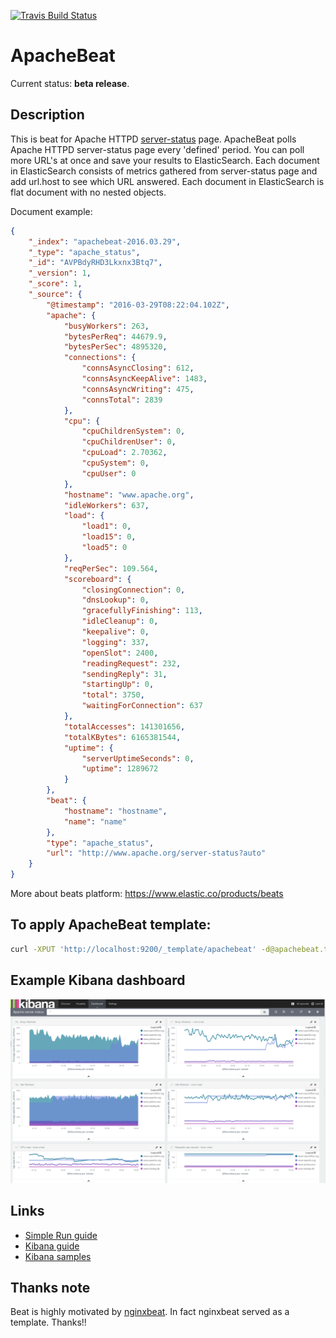 [![Travis Build Status](https://travis-ci.org/radoondas/apachebeat.svg?branch=master)](https://travis-ci.org/radoondas/apachebeat)

# ApacheBeat
Current status: **beta release**.

## Description
This is beat for Apache HTTPD [server-status](https://httpd.apache.org/docs/2.4/mod/mod_status.html) page. ApacheBeat polls Apache HTTPD server-status page every 'defined' period. You can poll more URL's at once and save your results to ElasticSearch. Each document in ElasticSearch consists of metrics gathered from server-status page and add url.host to see which URL answered. Each document in ElasticSearch is flat document with no nested objects.

Document example:
```json
{
    "_index": "apachebeat-2016.03.29",
    "_type": "apache_status",
    "_id": "AVPBdyRHD3Lkxnx3Btq7",
    "_version": 1,
    "_score": 1,
    "_source": {
        "@timestamp": "2016-03-29T08:22:04.102Z",
        "apache": {
            "busyWorkers": 263,
            "bytesPerReq": 44679.9,
            "bytesPerSec": 4895320,
            "connections": {
                "connsAsyncClosing": 612,
                "connsAsyncKeepAlive": 1483,
                "connsAsyncWriting": 475,
                "connsTotal": 2839
            },
            "cpu": {
                "cpuChildrenSystem": 0,
                "cpuChildrenUser": 0,
                "cpuLoad": 2.70362,
                "cpuSystem": 0,
                "cpuUser": 0
            },
            "hostname": "www.apache.org",
            "idleWorkers": 637,
            "load": {
                "load1": 0,
                "load15": 0,
                "load5": 0
            },
            "reqPerSec": 109.564,
            "scoreboard": {
                "closingConnection": 0,
                "dnsLookup": 0,
                "gracefullyFinishing": 113,
                "idleCleanup": 0,
                "keepalive": 0,
                "logging": 337,
                "openSlot": 2400,
                "readingRequest": 232,
                "sendingReply": 31,
                "startingUp": 0,
                "total": 3750,
                "waitingForConnection": 637
            },
            "totalAccesses": 141301656,
            "totalKBytes": 6165381544,
            "uptime": {
                "serverUptimeSeconds": 0,
                "uptime": 1289672
            }
        },
        "beat": {
            "hostname": "hostname",
            "name": "name"
        },
        "type": "apache_status",
        "url": "http://www.apache.org/server-status?auto"
    }
}
```

More about beats platform: https://www.elastic.co/products/beats

## To apply ApacheBeat template:

```bash
curl -XPUT 'http://localhost:9200/_template/apachebeat' -d@apachebeat.template.json
```

## Example Kibana dashboard
![Apache HTTPD server-status](/docs/images/apache-server-status.png)

## Links
* [Simple Run guide](/RUN.md)
* [Kibana guide](/KIBANA.md)
* [Kibana samples](/kibana/dashboards)

## Thanks note
Beat is highly motivated by [nginxbeat](https://github.com/mrkschan/nginxbeat). In fact nginxbeat served as a template. Thanks!!
